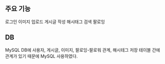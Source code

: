 ## 주요 기능
로그인
이미지 업로드 
게시글 작성
해시태그 검색
팔로잉

## DB
MySQL
DB에 사용자, 게시글, 이미지, 팔로잉-팔로워 관계, 해시테그 저장
테이블 간에 관계가 있기 때문에 MySQL 사용하였다.


